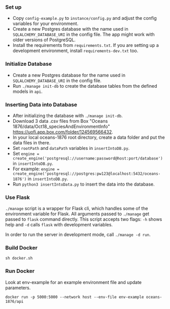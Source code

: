 ### Set up

- Copy `config-example.py` to `instance/config.py` and adjust the config variables for your environment.
- Create a new Postgres database with the name used in `SQLALCHEMY_DATABASE_URI` in the config file.
The app might work with older versions of PostgreSQL.
- Install the requirements from `requirements.txt`. If you are setting up a development environment, install
`requirements-dev.txt` too.

### Initialize Database
- Create a new Postgres database for the name used in `SQLALCHEMY_DATABASE_URI` in the config file.
- Run `./manage init-db` to create the database tables from the defined models in `api`. 

### Inserting Data into Database
- After initializing the database with `./manage init-db`.
- Download 3 data .csv files from Box "Oceans 1876/data/Oct18_speciesAndEnvironmentInfo" https://uofi.app.box.com/folder/124569566432.
- In your local oceans-1876 root directory, create a data folder and put the data files in there.
- Set `rootPath` and `dataPath` variables in `insertIntoDB.py`.
- Set `engine = create_engine('postgresql://username:password@host:port/database')` in `insertIntoDB.py`.
- For example: `engine = create_engine('postgresql://postgres:pw123@localhost:5432/oceans-1876')` in `insertIntoDB.py`.
- Run `python3 insertIntoData.py` to insert the data into the database.


### Use Flask

`./manage`  script is a wrapper for Flask cli, which handles some of the environment variable for Flask.
All arguments passed to `./manage` get passed to `flask` command directly. This script accepts two flags:
`-h` shows help and `-d` calls `flask` with development variables.

In order to run the server in development mode, call `./manage -d run`.

### Build Docker

`sh docker.sh`

### Run Docker

Look at env-example for an example environment file and update parameters.

`docker run -p 5000:5000 --network host --env-file env-example oceans-1876/api`
